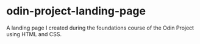 # odin-project-landing-page
A landing page I created during the foundations course of the Odin Project using HTML and CSS.
